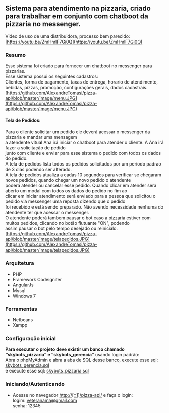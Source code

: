 ## Sistema para atendimento na pizzaria, criado para trabalhar em conjunto com chatboot da pizzaria no messenger.
Video de uso de uma distribuidora, processo bem parecido: [https://youtu.be/ZmHmlF7Gi0Q](https://youtu.be/ZmHmlF7Gi0Q)  
### Resumo
Esse sistema foi criado para fornecer um chatboot no messenger para pizzarias.  
Esse sistema possui os seguintes cadastros:  
Clientes, forma de pagamento, taxas de entrega, horario de atendimento, bebidas, pizzas, promoção, configurações gerais, dados cadastrais.  
[https://github.com/AlexandreTomasi/pizza-api/blob/master/image/menu.JPG](https://github.com/AlexandreTomasi/pizza-api/blob/master/image/menu.JPG)  
#### Tela de Pedidos:
Para o cliente solicitar um pedido ele deverá acessar o messenger da pizzaria e mandar uma mensagem  
a atendente vitual Ana irá iniciar o chatboot para atender o cliente. A Ana irá fazer a solicitação de pedido  
junto com cliente e enviar para esse sistema o pedido com todos os dados do pedido.  
A tela de pedidos lista todos os pedidos solicitados por um periodo padrao de 3 dias podendo ser alterado.  
A tela de pedidos atualiza a cadas 10 segundos para verificar se chegaram novos pedidos, quando chegar um novo pedido o atendente  
poderá atender ou cancelar esse pedido. Quando clicar em atender sera aberto um modal com todos os dados do pedido no fim ao  
clicar em iniciar atendimento será enviado para a pessoa que solicitou o pedido via messenger uma reposta dizendo que o pedido  
foi recebido e está sendo preparado. Não avendo necessidade nenhuma do atendente ter que acessar o messenger.  
O atendente poderá tambem pausar o bot caso a pizzaria estiver com muitos pedidos, clicando no botão flutuante "ON", podendo  
assim pausar o bot pelo tempo desejado ou reinicialo.  
[https://github.com/AlexandreTomasi/pizza-api/blob/master/image/telapedidos.JPG](https://github.com/AlexandreTomasi/pizza-api/blob/master/image/telapedidos.JPG)


### Arquitetura
- PHP 
- Framework Codeigniter
- AngularJs
- Mysql 
- Windows 7

### Ferramentas
- Netbeans
- Xampp

### Configuração inicial
**Para executar o projeto deve existir um banco chamado “skybots_pizzaria” e “skybots_gerencia”** usando login padrão:  
Abra o phpMyAdmin e abra a aba de SQL desse banco, execute esse sql: [skybots_gerencia.sql](https://github.com/AlexandreTomasi/pizza-api/blob/master/skybots_gerencia.sql)  
e execute esse sql: [skybots_pizzaria.sql](https://github.com/AlexandreTomasi/pizza-api/blob/master/skybots_pizzaria.sql)  

### Iniciando/Autenticando
- Acesse no navegador [http://[::1]/pizza-api/](http://[::1]/pizza-api/) e faça o login:  
logim: veteranama@gmail.com  
senha: 12345  





